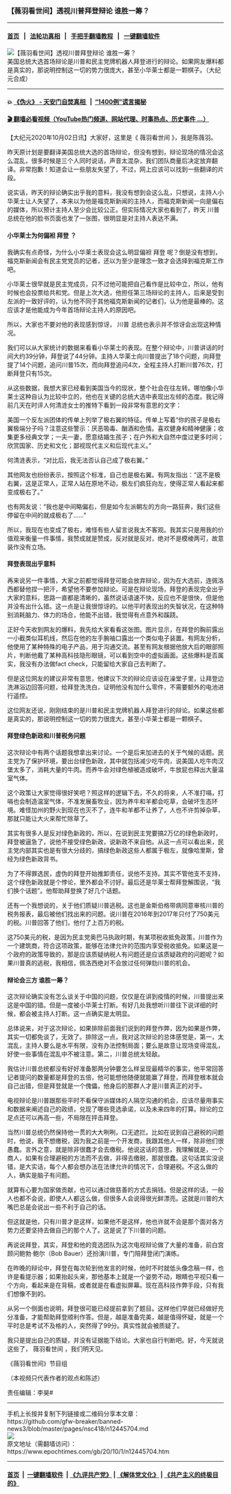 ### 【薇羽看世间】透视川普拜登辩论 谁胜一筹？
------------------------

#### [首页](https://github.com/gfw-breaker/banned-news3/blob/master/README.md) &nbsp;&nbsp;|&nbsp;&nbsp; [法轮功真相](https://github.com/begood0513/basic/blob/master/README.md)  &nbsp;&nbsp;|&nbsp;&nbsp; [手把手翻墙教程](https://github.com/gfw-breaker/guides/wiki)  &nbsp;&nbsp;|&nbsp;&nbsp; [一键翻墙软件](https://github.com/gfw-breaker/nogfw/blob/master/README.md)  



<div><img alt="【薇羽看世间】透视川普拜登辩论 谁胜一筹？" class="attachment-djy_600_400 size-djy_600_400 wp-post-image" src="https://i.epochtimes.com/assets/uploads/2020/10/6fabf5738c1321e2ebc27d29caee4e2a-600x400.jpg"/>
<div class="caption">
 美国总统大选首场辩论是川普和民主党牌机器人拜登进行的辩论。如果网友爆料都是真实的，那说明控制这一切的势力很庞大，甚至小华莱士都是一颗棋子。（大纪元合成）
</div></div><hr/>

#### 💥 [《伪火》 - 天安门自焚真相 ](http://158.247.195.190:10000/videos/blog/weihuo.html)&nbsp; |&nbsp; [“1400例”谎言揭秘  ](http://158.247.195.190:10000/videos/blog/jiexi1400.html)

#### [ 🎬  翻墙必看视频（YouTube热门频道、网站代理、时事热点、历史事件 ...）](https://github.com/gfw-breaker/links/blob/master/banned.md)

<div><p>
 【大纪元2020年10月02日讯】大家好，这里是《
 <ok href="https://www.epochtimes.com/gb/tag/%E8%96%87%E7%BE%BD%E7%9C%8B%E4%B8%96%E9%97%B4.html">
  薇羽看世间
 </ok>
 》，我是陈薇羽。
</p>
<p>
 昨天原计划是要翻译美国总统大选的首场辩论，但没有想到，辩论现场的情况会这么混乱，很多时候是三个人同时说话，声音太混杂，我们团队商量后决定放弃翻译。非常抱歉！知道会让一些朋友失望了，不过，网上应该可以找到一些翻译的片段。
</p>
<div class="video_fit_container">
</div>
<p>
 说实话，昨天的辩论确实出乎我的意料，我没有想到会这么乱，只想说，主持人小华莱士让人失望了，本来以为他是福克斯新闻的主持人，而福克斯新闻一向是偏右的媒体，所以预计主持人至少会比较公正。但实际情况大家也看到了，昨天
 <ok href="https://www.epochtimes.com/gb/tag/%E5%B7%9D%E6%99%AE.html">
  川普
 </ok>
 总统在他的脸书页面也发了一张图，很明显是对主持人表达不满。
</p>
<h4>
 小华莱士为何偏袒
 <ok href="https://www.epochtimes.com/gb/tag/%E6%8B%9C%E7%99%BB.html">
  拜登
 </ok>
 ？
</h4>
<p>
 我确实有点奇怪，为什么小华莱士表现会这么明显偏袒
 <ok href="https://www.epochtimes.com/gb/tag/%E6%8B%9C%E7%99%BB.html">
  拜登
 </ok>
 呢？倒是没有想到，福克斯新闻会有民主党党员的记者，还以为至少是理念一致才会选择到福克斯工作吧。
</p>
<p>
 小华莱士很早就是民主党成员，只不过他可能把自己看作是比较中立，所以，他有时候也会投票给共和党。但是上次大选，他担任第三场辩论的主持人，后来是受到左派的一致好评的，认为他不同于其他福克斯新闻的记者们，认为他是最棒的。这应该才是他能成为今年首场辩论主持人的原因吧。
</p>
<p>
 所以，大家也不要对他的表现感到惊讶，
 <ok href="https://www.epochtimes.com/gb/tag/%E5%B7%9D%E6%99%AE.html">
  川普
 </ok>
 总统也表示并不惊讶会出现这种情况。
</p>
<p>
 我们可以从大家统计的数据来看看小华莱士的表现。在整个辩论中，川普讲话的时间大约39分钟，拜登说了44分钟。主持人华莱士向川普提出了18个问题，向拜登提了14个问题，追问川普15次，而向拜登追问4次，全程主持人打断川普76次，打断拜登只有15次。
</p>
<p>
 从这些数据，我想大家已经看到美国当今的现状，整个社会在往左转。哪怕像小华莱士这种自认为比较中立的，他也在关键的总统大选中表现出左倾的态度。我记得前几天在时评人何清涟女士的推特下看到一段非常有意思的文字：
</p>
<p>
 美国一个反左派团体的传单上列举了极右翼的特征。传单上写着“你的孩子是极右翼极端分子吗？注意这些警示：厌恶吸毒、酗酒和色情。喜欢健身和精神健康；收集更多经典文学；一夫一妻，愿意结婚生孩子；在户外和大自然中度过更多时间；欣赏国家、历史和文化；鄙视现代主义和后现代主义。”
</p>
<p>
 何清涟表示，“对比后，我无法否认自己成了极右翼。”
</p>
<p>
 其他网友也纷纷表示，按照这个标准，自己也是极右翼。有网友指出：“这不是极右翼，这是正常人，正常人站在原地不动，极左们疯狂向左，使得正常人看起来都变成极右了。”
</p>
<p>
 也有网友说：“我也是中间略偏右，但是如今左派朝左的方向一路狂奔，我们这些停留在中间的就成极右了……”
</p>
<p>
 所以，我现在也变成了极右，难怪有些人留言说我太不客观。我其实只是用我的价值观来衡量一件事情，我赞成就是赞成，反对就是反对，绝对不是模棱两可，故意装作没有立场。
</p>
<h4>
 拜登表现出乎意料
</h4>
<p>
 再来说另一件事情，大家之前都觉得拜登可能会放弃辩论，因为在大选前，连佩洛西都替他捏一把汗，希望他不要参加辩论。可是在辩论现场，拜登的表现完全出乎大家的意料，思路一直都是清晰的，虽然说话语速不快，反应也不是很快，但是他并没有出什么错。这一点是让我很惊讶的。以他平时表现出的失智状况，在这种特别消耗脑力、体力的场合，他能不出错，我觉得有点意外和蹊跷。
</p>
<p>
 正好今天收到网友的爆料，我先给大家看看这张图。图片显示，在拜登的胸前露出一小截类似耳机线，然后在他的左手腕袖口露出一个类似电子装置。有网友分析，他使用了某种特殊的电子产品，用于沟通交流。甚至有网友根据他放大后的眼部照片，判断他戴了某种高科技隐形眼镜，可以看到空中的虚拟画面。这些爆料是否属实，我没有办法做fact check，只能留给大家自己去判断了。
</p>
<p>
 但是这位网友的建议非常有意思，他建议下次的辩论应该设在澡堂子里，让拜登边洗淋浴边回答问题，给拜登洗洗白，证明他没有加什么零件，不需要额外的电池进行遥控。
</p>
<p>
 这位网友还说，刚刚结束的是川普和民主党牌机器人拜登进行的辩论。如果这些都是真实的，那说明控制这一切的势力很庞大，甚至小华莱士都是一颗棋子。
</p>
<h4>
 拜登绿色新政和川普税务问题
</h4>
<p>
 这次辩论中有两个话题我想拿出来讨论。一个是后来加进去的关于气候的话题。民主党为了保护环境，要出台绿色新政，其中就包括减少吃牛肉，说美国人吃牛肉汉堡太多了，消耗大量的牛肉。而养牛会对绿色植被造成破坏，牛放屁也释出大量温室气体。
</p>
<p>
 这个政策让大家觉得很好笑吧？照这样的逻辑下去，不久的将来，人不准打嗝，打嗝也会制造温室气体，不准发展畜牧业，因为养牛和羊都会吃草，会破坏生态环境。难怪加州的野火到现在也灭不了，连牛和羊都不让养了，人也不许剪掉杂草，那就只能让大火来帮忙除草了。
</p>
<p>
 其实有很多人是反对绿色新政的，所以，在说到民主党要搞2万亿的绿色新政时，拜登被逼急了，说他不接受绿色新政，说新政不来自他。从这一点可以看出来，民主党内部其实也是有很大分歧的，搞绿色新政这些人都属于极左，就像哈里斯，曾经为绿色新政背书。
</p>
<p>
 为了不得罪选民，虚伪的拜登开始推卸责任，说他不支持。其实不管他支不支持，这个绿色新政就是个悖论，里外都会不讨好。最后还是华莱士帮拜登解围说，“我们换个话题”。他帮助拜登换了好几个话题。
</p>
<p>
 还有一个我想说的，关于他们质疑川普逃税。这也是金斯伯格带病同意审核川普的税务报表，最后被他们找出来的问题。说川普在2016年到2017年只付了750美元的税。川普回答了他们，他付了上百万的税。
</p>
<p>
 这750美元的税，是因为民主党奥巴马执政时期，有某项税收抵免政策，川普作为一个建筑商，符合这项政策，能够在法律允许的范围内享受税收抵免。如果这是一个政府的政策导致的，那是应该质疑纳税人有问题还是应该质疑政府的问题呢？如果川普真的逃税，我相信，佩洛西绝对不会放过任何弹劾川普的机会。
</p>
<h4>
 辩论会三方 谁胜一筹？
</h4>
<p>
 这次辩论确实没有怎么谈关于中国的问题，仅仅是在讲到疫情的时候，川普提出来这是中国的错。但是一度被小华莱士打断。有好几处我想听川普往下说详细的时候，都会被主持人打断。这一点确实是太明显。
</p>
<p>
 总体说来，对于这次辩论，如果排除前面我们说到的拜登作弊，因为如果是作弊，其实一切都免谈了，无效了。排除这一点，我对这次辩论的总体感觉是，第一，太混乱，主持人要么是水平有限，没有办法控制局面；要么是故意让现场变得混乱，好使一些事情在混乱中不被注意。第二，川普总统太轻敌。
</p>
<p>
 我估计川普总统都没有好好准备那两分钟要怎么样呈现最精华的事实，他平常回答记者提问的数量都是拜登的五倍，他可能想他随便就能赢了拜登，而拜登根本就会自己出错，但是拜登就是一个傀儡，他身后的那群人才是川普真正的对手。
</p>
<p>
 电视辩论是川普跟那些平时不看保守派媒体的人隔空沟通的机会，应该尽量用事实和数据来阐述自己的政绩，兑现了哪些竞选承诺，以及未来四年的打算。辩论的立足点还可以再高一些，不局限在抨击拜登。
</p>
<p>
 当然川普总统仍然保持他一贯的大大咧咧，口无遮拦。比如在说到自己避税的问题时，他说，我不想缴税，因为我之前是一个开发商，我跟其他人一样，除非他们很愚蠢。言外之意，就是除非很蠢才会去缴税。他说这话的意思，我理解就是，一个商人，如果有合理避税的方法而不去做，非得去缴税，那就很蠢。这句话其实没说错，是大实话，每个人都会想办法在法律允许的情况下，合理避税。不这么做的人，确实是脑子有问题。
</p>
<p>
 就算有心要为国家做贡献，也可以通过做慈善的方式去捐钱。但是这样的话，一般人也都不会说，即使人人都这么做，但很多人会说得很光鲜漂亮。这就是川普的大嘴巴总是会说出一些不利于自己的话。
</p>
<p>
 但这就是他，只有川普才是这样，如果他不是这样，他也许就不会是那个面对各方势力还要坚持去做自己的那个人了。这是说了下川普的问题。
</p>
<p>
 再说说拜登，其实，拜登和他的竞选团队为这次电视辩论做了大量的准备，前白宫顾问鲍勃·鲍尔（Bob Bauer）还扮演川普，专门陪拜登闭门演练。
</p>
<p>
 在昨晚的辩论中，拜登在每次轮到他发言的时候，他时不时就低头像念稿一样，也许是看提示器；如果抬起头来，那他基本上就是一个姿势不动，眼睛也平视只看一个方向，看起来是在背稿，或者就是在看虚拟屏幕。现在高科技作弊手段，只有我们想像不到的。
</p>
<p>
 从另一个侧面也说明，拜登很可能已经提前拿到了题目。这样他们早就已经做好充分准备，才能帮助拜登顺利作答。但是，越是准备完美，越是值得怀疑，就是一个平时总是考试不及格的人，突然得了99分。真实性就会被质疑了。
</p>
<p>
 我只是提出自己的质疑，并没有证据能下结论。大家也自行判断吧。好，今天就说这些了，
 <ok href="https://www.epochtimes.com/gb/tag/%E8%96%87%E7%BE%BD%E7%9C%8B%E4%B8%96%E9%97%B4.html">
  薇羽看世间
 </ok>
 ，我们明天见。
</p>
<p>
 《薇羽看世间》节目组
</p>
<p>
 （本视频只代表作者的观点和陈述）
</p>
<p>
 责任编辑：李昊#
</p>
</div>
<hr/>
手机上长按并复制下列链接或二维码分享本文章：<br/>
https://github.com/gfw-breaker/banned-news3/blob/master/pages/nsc418/n12445704.md <br/>
<a href='https://github.com/gfw-breaker/banned-news3/blob/master/pages/nsc418/n12445704.md'><img src='https://github.com/gfw-breaker/banned-news3/blob/master/pages/nsc418/n12445704.md.png'/></a> <br/>
原文地址（需翻墙访问）：https://www.epochtimes.com/gb/20/10/1/n12445704.htm


------------------------
#### [首页](https://github.com/gfw-breaker/banned-news3/blob/master/README.md) &nbsp;|&nbsp; [一键翻墙软件](https://github.com/gfw-breaker/nogfw/blob/master/README.md) &nbsp;| [《九评共产党》](https://github.com/gfw-breaker/9ping.md/blob/master/README.md#九评之一评共产党是什么) | [《解体党文化》](https://github.com/gfw-breaker/jtdwh.md/blob/master/README.md) | [《共产主义的终极目的》](https://github.com/gfw-breaker/gczydzjmd.md/blob/master/README.md)


<img src='http://gfw-breaker.win/banned-news3/pages/nsc418/n12445704.md' width='0px' height='0px'/>